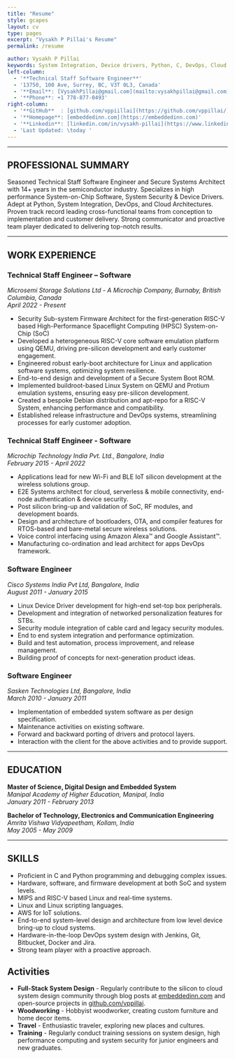 ```yaml
---
title: "Resume"
style: gcapes
layout: cv
type: pages
excerpt: "Vysakh P Pillai's Resume"
permalink: /resume

author: Vysakh P Pillai
keywords: System Integration, Device drivers, Python, C, DevOps, Cloud architectures, System-on-Chip Software, System Security, Secure Systems Architect, Technical Staff Engineer, Principal Engineer
left-column:
  - '**Technical Staff Software Engineer**'
  - '13750, 100 Ave, Surrey, BC, V3T 0L3, Canada'
  - '**Email**: [VysakhPillai@gmail.com](mailto:vysakhpillai@gmail.com)'
  - '**Phone**: +1 778-877-0493'
right-column:
  - '**GitHub**  : [github.com/vppiillai](https://github.com/vppillai/)'
  - '**Homepage**: [embeddedinn.com](https://embeddedinn.com)'
  - '**Linkedin**: [linkedin.com/in/vysakh-pillai](https://www.linkedin.com/in/vysakh-pillai/)'
  - 'Last Updated: \today '
---
```


------------------

## PROFESSIONAL SUMMARY

Seasoned Technical Staff Software Engineer and Secure Systems Architect with 14+ years in the semiconductor industry. Specializes in high performance System-on-Chip Software, System Security & Device Drivers. Adept at Python, System Integration, DevOps, and Cloud Architectures. Proven track record leading cross-functional teams from conception to implementation and customer delivery. Strong communicator and proactive team player dedicated to delivering top-notch results.

---

## WORK EXPERIENCE

### **Technical Staff Engineer – Software**  
*Microsemi Storage Solutions Ltd - A Microchip Company, Burnaby, British Columbia, Canada*  
*April 2022 - Present*

  - Security Sub-system Firmware Architect for the first-generation RISC-V based High-Performance Spaceflight Computing (HPSC) System-on-Chip (SoC)
  - Developed a heterogeneous RISC-V core software emulation platform using QEMU, driving pre-silicon development and early customer engagement.
  - Engineered robust early-boot architecture for Linux and application software systems, optimizing system resilience.
  - End-to-end design and development of a Secure System Boot ROM.
  - Implemented buildroot-based Linux System on QEMU and Protium emulation systems, ensuring easy pre-silicon development.
  - Created a bespoke Debian distribution and apt-repo for a RISC-V System, enhancing performance and compatibility.
  - Established release infrastructure and DevOps systems, streamlining processes for early customer adoption.

### **Technical Staff Engineer - Software**  
*Microchip Technology India Pvt. Ltd., Bangalore, India*  
*February 2015 - April 2022*

  -	Applications lead for new Wi-Fi and BLE IoT silicon development at the wireless solutions group.
  -	E2E Systems architect for cloud, serverless & mobile connectivity, end-node authentication & device security. 
  -	Post silicon bring-up and validation of SoC, RF modules, and development boards.
  -	Design and architecture of bootloaders, OTA, and compiler features for RTOS-based and bare-metal secure wireless solutions.
  -	Voice control interfacing using Amazon Alexa™ and Google Assistant™.
  -	Manufacturing co-ordination and lead architect for apps DevOps framework.

### **Software Engineer**  
*Cisco Systems India Pvt Ltd, Bangalore, India*  
*August 2011 - January 2015*

  -	Linux Device Driver development for high-end set-top box peripherals.
  -	Development and integration of networked personalization features for STBs.
  -	Security module integration of cable card and legacy security modules. 
  -	End to end system integration and performance optimization.
  -	Build and test automation, process improvement, and release management.  
  -	Building proof of concepts for next-generation product ideas.

### **Software Engineer**  
*Sasken Technologies Ltd, Bangalore, India*  
*March 2010 - January 2011*

  -	Implementation of embedded system software as per design specification.
  -	Maintenance activities on existing software.
  -	Forward and backward porting of drivers and protocol layers. 
  -	Interaction with the client for the above activities and to provide support.

---

## EDUCATION

**Master of Science, Digital Design and Embedded System**  
*Manipal Academy of Higher Education, Manipal, India*  
*January 2011 - February 2013*

**Bachelor of Technology, Electronics and Communication Engineering**  
*Amrita Vishwa Vidyapeetham, Kollam, India*  
*May 2005 - May 2009*

---

## SKILLS

- Proficient in C and Python programming and debugging complex issues.
- Hardware, software, and firmware development at both SoC and system levels.
- MIPS and RISC-V based Linux and real-time systems.
- Linux and Linux scripting languages.
- AWS for IoT solutions. 
- End-to-end system-level design and architecture from low level device bring-up to cloud systems.
- Hardware-in-the-loop DevOps system design with Jenkins, Git, Bitbucket, Docker and Jira.
- Strong team player with a proactive approach.

## Activities

- **Full-Stack System Design** - Regularly contribute to the silicon to cloud system design community through blog posts at [embeddedinn.com](https://embeddedinn.com) and open-source projects in [github.com/vppillai](https://github.com/vppillai).
- **Woodworking** - Hobbyist woodworker, creating custom furniture and home decor items.
- **Travel** - Enthusiastic traveler, exploring new places and cultures. 
- **Training** - Regularly conduct training sessions on system design, high performance computing and system security for junior engineers and new graduates.

<!--pandoc resume.md -f markdown+yaml_metadata_block   --template .\templates\resumetemplate.latex -o resume.pdf --pdf-engine C:\Users\c16658\AppData\Local\Programs\MiKTeX\miktex\bin\x64\pdflatex.exe-->